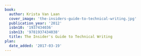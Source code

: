 ```yaml
---
book:
  author: Krista Van Laan
  cover_image: 'the-insiders-guide-to-technical-writing.jpg'
  publication_year: '2012'
  isbn10: '1937434036'
  isbn13: '9781937434038'
  title: The Insider's Guide to Technical Writing
plan:
  date_added: '2017-03-19'
---
```

